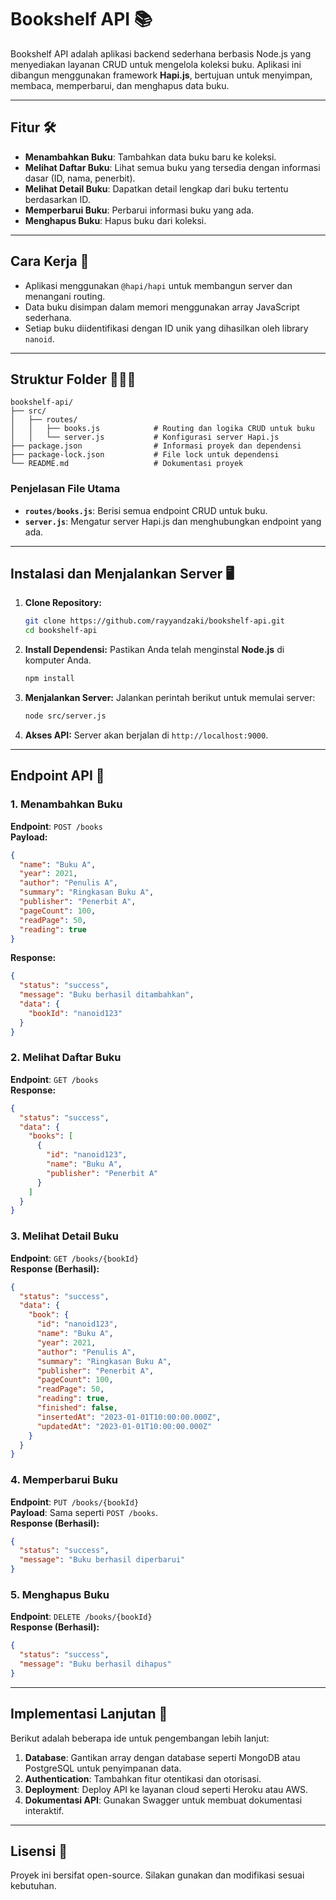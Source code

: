 # Bookshelf API 📚

Bookshelf API adalah aplikasi backend sederhana berbasis Node.js yang menyediakan layanan CRUD untuk mengelola koleksi buku. Aplikasi ini dibangun menggunakan framework **Hapi.js**, bertujuan untuk menyimpan, membaca, memperbarui, dan menghapus data buku.

---

## Fitur 🛠️

- **Menambahkan Buku**: Tambahkan data buku baru ke koleksi.
- **Melihat Daftar Buku**: Lihat semua buku yang tersedia dengan informasi dasar (ID, nama, penerbit).
- **Melihat Detail Buku**: Dapatkan detail lengkap dari buku tertentu berdasarkan ID.
- **Memperbarui Buku**: Perbarui informasi buku yang ada.
- **Menghapus Buku**: Hapus buku dari koleksi.

---

## Cara Kerja 🚀

- Aplikasi menggunakan `@hapi/hapi` untuk membangun server dan menangani routing.
- Data buku disimpan dalam memori menggunakan array JavaScript sederhana.
- Setiap buku diidentifikasi dengan ID unik yang dihasilkan oleh library `nanoid`.

---

## Struktur Folder 💂🏻‍♂️

```
bookshelf-api/
├── src/
│   ├── routes/
│   │   ├── books.js            # Routing dan logika CRUD untuk buku
│   │   └── server.js           # Konfigurasi server Hapi.js
├── package.json                # Informasi proyek dan dependensi
├── package-lock.json           # File lock untuk dependensi
└── README.md                   # Dokumentasi proyek
```

### Penjelasan File Utama

- **`routes/books.js`**: Berisi semua endpoint CRUD untuk buku.
- **`server.js`**: Mengatur server Hapi.js dan menghubungkan endpoint yang ada.

---

## Instalasi dan Menjalankan Server 🖥️

1. **Clone Repository:**
   ```bash
   git clone https://github.com/rayyandzaki/bookshelf-api.git
   cd bookshelf-api
   ```

2. **Install Dependensi:**
   Pastikan Anda telah menginstal **Node.js** di komputer Anda.
   ```bash
   npm install
   ```

3. **Menjalankan Server:**
   Jalankan perintah berikut untuk memulai server:
   ```bash
   node src/server.js
   ```

4. **Akses API:**
   Server akan berjalan di `http://localhost:9000`.

---

## Endpoint API 📖

### 1. **Menambahkan Buku**
   **Endpoint**: `POST /books`  
   **Payload:**
   ```json
   {
     "name": "Buku A",
     "year": 2021,
     "author": "Penulis A",
     "summary": "Ringkasan Buku A",
     "publisher": "Penerbit A",
     "pageCount": 100,
     "readPage": 50,
     "reading": true
   }
   ```
   **Response:**
   ```json
   {
     "status": "success",
     "message": "Buku berhasil ditambahkan",
     "data": {
       "bookId": "nanoid123"
     }
   }
   ```

### 2. **Melihat Daftar Buku**
   **Endpoint**: `GET /books`  
   **Response:**
   ```json
   {
     "status": "success",
     "data": {
       "books": [
         {
           "id": "nanoid123",
           "name": "Buku A",
           "publisher": "Penerbit A"
         }
       ]
     }
   }
   ```

### 3. **Melihat Detail Buku**
   **Endpoint**: `GET /books/{bookId}`  
   **Response (Berhasil):**
   ```json
   {
     "status": "success",
     "data": {
       "book": {
         "id": "nanoid123",
         "name": "Buku A",
         "year": 2021,
         "author": "Penulis A",
         "summary": "Ringkasan Buku A",
         "publisher": "Penerbit A",
         "pageCount": 100,
         "readPage": 50,
         "reading": true,
         "finished": false,
         "insertedAt": "2023-01-01T10:00:00.000Z",
         "updatedAt": "2023-01-01T10:00:00.000Z"
       }
     }
   }
   ```

### 4. **Memperbarui Buku**
   **Endpoint**: `PUT /books/{bookId}`  
   **Payload**: Sama seperti `POST /books`.  
   **Response (Berhasil):**
   ```json
   {
     "status": "success",
     "message": "Buku berhasil diperbarui"
   }
   ```

### 5. **Menghapus Buku**
   **Endpoint**: `DELETE /books/{bookId}`  
   **Response (Berhasil):**
   ```json
   {
     "status": "success",
     "message": "Buku berhasil dihapus"
   }
   ```

---

## Implementasi Lanjutan 🌟

Berikut adalah beberapa ide untuk pengembangan lebih lanjut:

1. **Database**: Gantikan array dengan database seperti MongoDB atau PostgreSQL untuk penyimpanan data.
2. **Authentication**: Tambahkan fitur otentikasi dan otorisasi.
3. **Deployment**: Deploy API ke layanan cloud seperti Heroku atau AWS.
4. **Dokumentasi API**: Gunakan Swagger untuk membuat dokumentasi interaktif.

---

## Lisensi 📜

Proyek ini bersifat open-source. Silakan gunakan dan modifikasi sesuai kebutuhan.
